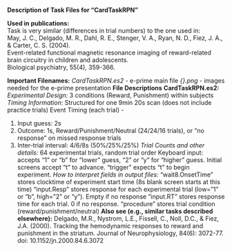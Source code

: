 **Description of Task Files for “CardTaskRPN”**<br>

**Used in publications:**<br>
Task is very similar (differences in trial numbers) to the one used in: <br>
May, J. C., Delgado, M. R., Dahl, R. E., Stenger, V. A., Ryan, N. D., Fiez, J. A., & Carter, C. S. (2004). <br>
Event-related functional magnetic resonance imaging of reward-related brain circuitry in children and adolescents. <br>
Biological psychiatry, 55(4), 359-366.<br>

**Important Filenames:**
*CardTaskRPN.es2* - e-prime main file
*{}.png* - images needed for the e-prime presentation
**File Descriptions**
**CardTaskRPN.es2:**
*Experimental Design:* 3 conditions (Reward, Punishment) within subjects 
*Timing Information:*
Structured for one 9min 20s scan (does not include practice trials)
Event Timing (each trial) -  
1.	Input guess: 2s
2.	Outcome: 1s, Reward/Punishment/Neutral (24/24/16 trials), or “no response” on missed response trials
3.	Inter-trial interval: 4/6/8s (50%/25%/25%)
*Trial Counts and other details:*
64 experimental trials, random trial order
Keyboard input: accepts “1” or “b” for “lower” guess, “2” or “y” for “higher” guess. Initial screens accept “t” to advance. “trigger” expects “t” to begin experiment.
*How to interpret fields in output files:*
“wait8.OnsetTime” stores clocktime of experiment start time (8s blank screen starts at this time)
“input.Resp” stores response for each experimental trial (low=”1” or “b”, high=”2” or “y”). Empty if no response
“input.RT” stores response time for each trial. 0 if no response.
“procedure” stores trial condition (reward/punishment/neutral)
**Also see (e.g., similar tasks described elsewhere):**
Delgado, M.R., Nystrom, L.E., Fissell, C., Noll, D.C., & Fiez, J.A. (2000). Tracking the hemodynamic responses to reward and punishment in the striatum. Journal of Neurophysiology, 84(6): 3072-77. doi: 10.1152/jn.2000.84.6.3072
